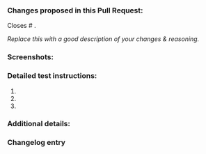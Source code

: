 ### Changes proposed in this Pull Request:

<!-- You can erase any parts of this template not applicable to your Pull Request. -->

Closes # .

_Replace this with a good description of your changes & reasoning._


### Screenshots:

<!--- Optional --->


### Detailed test instructions:
<!-- Add detailed instructions for how to test that this PR fixes the issue and confirm that it doesn't break any other features :) -->

1. 
2. 
3. 


### Additional details:

<!--
Optional.
Enter a summary of all changes in this Pull Request, which will be added to the changelog if accepted.
Each line should start with change type prefix`(Fix|Add|…) - `, for example:
> Break - A change breaking previous API or functionality.
> Add - A new feature, function or functionality was added.
> Update - Big changes to something that wasn't broken.
> Fix - Took care of something that wasn't working.
> Tweak - Small change, that isn't actually very important.
> Dev - Developer-facing only change.
> Doc - Updated customer or developer facing documentation

Leave the "Changelog entry" header in place completely empty, without any summary if no changelog entry is needed.
If you remove the "Changelog entry" header, the title of Pull Request will be used as the changelog entry.
-->
### Changelog entry

>
